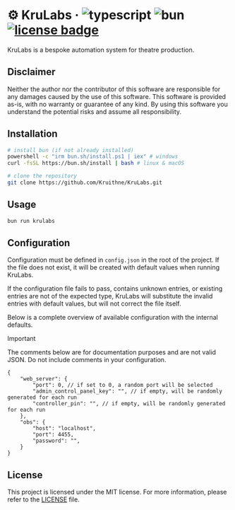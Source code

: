 # ⚙️ KruLabs &middot; ![typescript](https://img.shields.io/badge/language-typescript-0176c6) ![bun](https://img.shields.io/badge/runtime-bun-fbf0df) [![license badge](https://img.shields.io/github/license/Kruithne/krulabs?color=blue)](LICENSE)

KruLabs is a bespoke automation system for theatre production.

## Disclaimer
Neither the author nor the contributor of this software are responsible for any damages caused by the use of this software. This software is provided as-is, with no warranty or guarantee of any kind. By using this software you understand the potential risks and assume all responsibility.

## Installation

```bash
# install bun (if not already installed)
powershell -c "irm bun.sh/install.ps1 | iex" # windows
curl -fsSL https://bun.sh/install | bash # linux & macOS

# clone the repository
git clone https://github.com/Kruithne/KruLabs.git
```

## Usage

```bash
bun run krulabs
```

## Configuration

Configuration must be defined in `config.json` in the root of the project. If the file does not exist, it will be created with default values when running KruLabs.

If the configuration file fails to pass, contains unknown entries, or existing entries are not of the expected type, KruLabs will substitute the invalid entries with default values, but will not correct the file itself.

Below is a complete overview of available configuration with the internal defaults.

> [!IMPORTANT]
> The comments below are for documentation purposes and are not valid JSON. Do not include comments in your configuration.

```jsonc
{
	"web_server": {
		"port": 0, // if set to 0, a random port will be selected
		"admin_control_panel_key": "", // if empty, will be randomly generated for each run
		"controller_pin": "", // if empty, will be randomly generated for each run
	},
	"obs": {
		"host": "localhost",
		"port": 4455,
		"password": "",
	}
}
```

## License
This project is licensed under the MIT license. For more information, please refer to the [LICENSE](LICENSE) file.